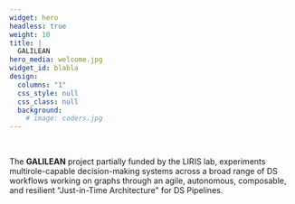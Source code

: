 ```yaml
---
widget: hero
headless: true
weight: 10
title: |
  GALILEAN 
hero_media: welcome.jpg
widget_id: blabla
design:
  columns: "1"
  css_style: null
  css_class: null
  background:
    # image: coders.jpg
---
```


<br>

The **GALILEAN** project partially funded by  the LIRIS lab, experiments multirole-capable decision-making systems across a broad range of DS workflows working on graphs through an agile, autonomous, composable, and resilient "Just-in-Time Architecture" for DS Pipelines.
